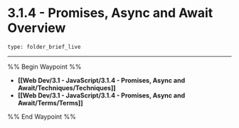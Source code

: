 # 3.1.4 - Promises, Async and Await Overview
 
```ccard
type: folder_brief_live
```
 
---

%% Begin Waypoint %%
- **[[Web Dev/3.1 - JavaScript/3.1.4 - Promises, Async and Await/Techniques/Techniques]]**
- **[[Web Dev/3.1 - JavaScript/3.1.4 - Promises, Async and Await/Terms/Terms]]**

%% End Waypoint %%